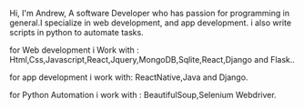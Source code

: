 Hi, I'm Andrew, A software Developer who has passion for programming in general.I specialize in web development, and app development. i also write scripts in python to automate tasks.

for Web development i Work with : Html,Css,Javascript,React,Jquery,MongoDB,Sqlite,React,Django and Flask..

for app development i work with: ReactNative,Java and Django.

for Python Automation i work with : BeautifulSoup,Selenium Webdriver.
